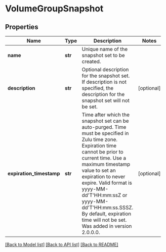 # VolumeGroupSnapshot

## Properties
Name | Type | Description | Notes
------------ | ------------- | ------------- | -------------
**name** | **str** | Unique name of the snapshot set to be created. | 
**description** | **str** | Optional description for the snapshot set. If description is not specified, the description for the snapshot set will not be set. | [optional] 
**expiration_timestamp** | **str** | Time after which the snapshot set can be auto-purged. Time must be specified in Zulu time zone. Expiration time cannot be prior to current time. Use a maximum timestamp value to set an expiration to never expire. Valid format is yyyy-MM-dd&#39;T&#39;HH:mm:ssZ or yyyy-MM-dd&#39;T&#39;HH:mm:ss.SSSZ. By default, expiration time will not be set. Was added in version 2.0.0.0. | [optional] 

[[Back to Model list]](../README.md#documentation-for-models) [[Back to API list]](../README.md#documentation-for-api-endpoints) [[Back to README]](../README.md)


